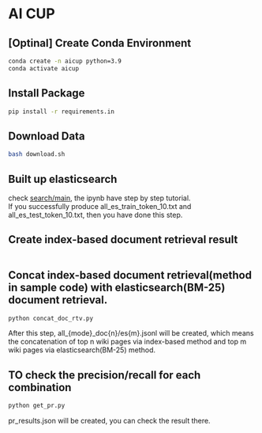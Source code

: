 # AI CUP

## [Optinal] Create Conda Environment
```bash
conda create -n aicup python=3.9
conda activate aicup
```

## Install Package
```bash
pip install -r requirements.in
```

## Download Data
```bash
bash download.sh
```

## Built up elasticsearch
check [search/main](search/main.ipynb), the ipynb have step by step tutorial. <br>
If you successfully produce all_es_train_token_10.txt and all_es_test_token_10.txt, then you have done this step.

## Create index-based document retrieval result
```bash
```

## Concat index-based document retrieval(method in sample code) with elasticsearch(BM-25) document retrieval.
```bash
python concat_doc_rtv.py
```
After this step, all_{mode}_doc{n}/es{m}.jsonl will be created, which means the concatenation of top n wiki pages via index-based method and top m wiki pages via elasticsearch(BM-25) method.

## TO check the precision/recall for each combination
```bash
python get_pr.py
```
pr_results.json will be created, you can check the result there.